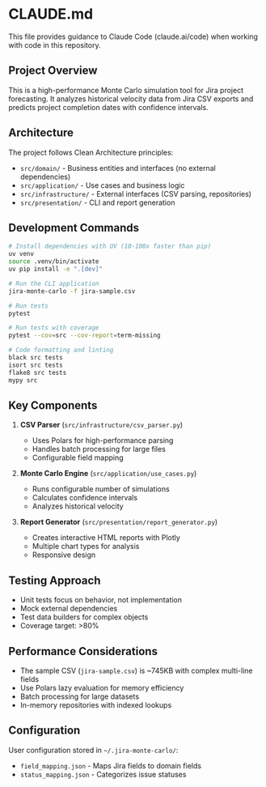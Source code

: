# CLAUDE.md

This file provides guidance to Claude Code (claude.ai/code) when working with code in this repository.

## Project Overview

This is a high-performance Monte Carlo simulation tool for Jira project forecasting. It analyzes historical velocity data from Jira CSV exports and predicts project completion dates with confidence intervals.

## Architecture

The project follows Clean Architecture principles:
- `src/domain/` - Business entities and interfaces (no external dependencies)
- `src/application/` - Use cases and business logic
- `src/infrastructure/` - External interfaces (CSV parsing, repositories)
- `src/presentation/` - CLI and report generation

## Development Commands

```bash
# Install dependencies with UV (10-100x faster than pip)
uv venv
source .venv/bin/activate
uv pip install -e ".[dev]"

# Run the CLI application
jira-monte-carlo -f jira-sample.csv

# Run tests
pytest

# Run tests with coverage
pytest --cov=src --cov-report=term-missing

# Code formatting and linting
black src tests
isort src tests
flake8 src tests
mypy src
```

## Key Components

1. **CSV Parser** (`src/infrastructure/csv_parser.py`)
   - Uses Polars for high-performance parsing
   - Handles batch processing for large files
   - Configurable field mapping

2. **Monte Carlo Engine** (`src/application/use_cases.py`)
   - Runs configurable number of simulations
   - Calculates confidence intervals
   - Analyzes historical velocity

3. **Report Generator** (`src/presentation/report_generator.py`)
   - Creates interactive HTML reports with Plotly
   - Multiple chart types for analysis
   - Responsive design

## Testing Approach

- Unit tests focus on behavior, not implementation
- Mock external dependencies
- Test data builders for complex objects
- Coverage target: >80%

## Performance Considerations

- The sample CSV (`jira-sample.csv`) is ~745KB with complex multi-line fields
- Use Polars lazy evaluation for memory efficiency
- Batch processing for large datasets
- In-memory repositories with indexed lookups

## Configuration

User configuration stored in `~/.jira-monte-carlo/`:
- `field_mapping.json` - Maps Jira fields to domain fields
- `status_mapping.json` - Categorizes issue statuses